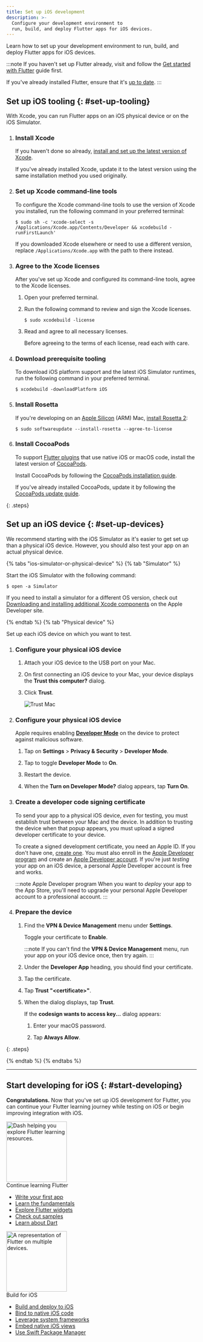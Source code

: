 ```yaml
---
title: Set up iOS development
description: >-
  Configure your development environment to
  run, build, and deploy Flutter apps for iOS devices.
---
```


Learn how to set up your development environment
to run, build, and deploy Flutter apps for iOS devices.

:::note
If you haven't set up Flutter already,
visit and follow the [Get started with Flutter][] guide first.

If you've already installed Flutter,
ensure that it's [up to date][].
:::

[Get started with Flutter]: /get-started/install
[up to date]: /install/upgrade

## Set up iOS tooling {: #set-up-tooling}

With Xcode, you can run Flutter apps on
an iOS physical device or on the iOS Simulator.

 1. <h3>Install Xcode</h3>

    If you haven't done so already,
    [install and set up the latest version of Xcode][xcode].

    If you've already installed Xcode,
    update it to the latest version using the
    same installation method you used originally.

 1. <h3>Set up Xcode command-line tools</h3>

    To configure the Xcode command-line tools to use
    the version of Xcode you installed,
    run the following command in your preferred terminal:

    ```console
    $ sudo sh -c 'xcode-select -s /Applications/Xcode.app/Contents/Developer && xcodebuild -runFirstLaunch'
    ```

    If you downloaded Xcode elsewhere or need to use a different version,
    replace `/Applications/Xcode.app` with the path to there instead.

 1. <h3>Agree to the Xcode licenses</h3>

    After you've set up Xcode and configured its command-line tools,
    agree to the Xcode licenses.

    1. Open your preferred terminal.

    1. Run the following command to review and sign the Xcode licenses.

       ```console
       $ sudo xcodebuild -license
       ```

    1. Read and agree to all necessary licenses.

       Before agreeing to the terms of each license,
       read each with care.

 1. <h3>Download prerequisite tooling</h3>

    To download iOS platform support and
    the latest iOS Simulator runtimes,
    run the following command in your preferred terminal.

    ```console
    $ xcodebuild -downloadPlatform iOS
    ```

 1. <h3>Install Rosetta</h3>

    If you're developing on an [Apple Silicon][] (ARM) Mac,
    [install Rosetta 2][]:

    ```console
    $ sudo softwareupdate --install-rosetta --agree-to-license
    ```

 1. <h3>Install CocoaPods</h3>

    To support [Flutter plugins][] that use native iOS or macOS code,
    install the latest version of [CocoaPods][].

    Install CocoaPods by following the
    [CocoaPods installation guide][].

    If you've already installed CocoaPods,
    update it by following the [CocoaPods update guide][].

{: .steps}

[xcode]: https://developer.apple.com/xcode/
[Apple Silicon]: https://support.apple.com/en-us/116943
[install Rosetta 2]: https://support.apple.com/en-us/102527
[cocoapods]: https://guides.cocoapods.org/using/getting-started.html#installation
[Flutter plugins]: /packages-and-plugins/developing-packages#types
[CocoaPods installation guide]: https://guides.cocoapods.org/using/getting-started.html#installation
[CocoaPods update guide]: https://guides.cocoapods.org/using/getting-started.html#updating-cocoapods

## Set up an iOS device {: #set-up-devices}

We recommend starting with the iOS Simulator as
it's easier to get set up than a physical iOS device.
However, you should also test your app on an actual
physical device.

{% tabs "ios-simulator-or-physical-device" %}
{% tab "Simulator" %}

Start the iOS Simulator with the following command:

```console
$ open -a Simulator
```

If you need to install a simulator for a different OS version,
check out [Downloading and installing additional Xcode components][]
on the Apple Developer site.

[Downloading and installing additional Xcode components]: {{site.apple-dev}}/documentation/xcode/downloading-and-installing-additional-xcode-components

{% endtab %}
{% tab "Physical device" %}

Set up each iOS device on which you want to test.

 1. <h3>Configure your physical iOS device</h3>

    1. Attach your iOS device to the USB port on your Mac.

    1. On first connecting an iOS device to your Mac,
       your device displays the **Trust this computer?** dialog.

    1. Click **Trust**.

       ![Trust Mac](/assets/images/docs/setup/trust-computer.png)
 
 1. <h3>Configure your physical iOS device</h3>

    Apple requires enabling **[Developer Mode][]**
    on the device to protect against malicious software.

    1. Tap on **Settings** <span aria-label="and then">></span>
       **Privacy & Security** <span aria-label="and then">></span>
       **Developer Mode**.

    1. Tap to toggle **Developer Mode** to **On**.

    1. Restart the device.

    1. When the **Turn on Developer Mode?** dialog appears,
       tap **Turn On**.

 1. <h3>Create a developer code signing certificate</h3>

    To send your app to a physical iOS device,
    _even_ for testing, you must establish trust
    between your Mac and the device.
    In addition to trusting the device when that
    popup appears, you must upload a signed
    developer certificate to your device.

    To create a signed development certificate,
    you need an Apple ID.
    If you don't have one, [create one][apple-account-new].
    You must also enroll in the [Apple Developer program][]
    and create an [Apple Developer account][].
    If you're just _testing_ your app on an iOS device,
    a personal Apple Developer account is free and works.

    :::note Apple Developer program
    When you want to _deploy_ your app to the App Store,
    you'll need to upgrade your personal Apple Developer account to
    a professional account.
    :::

 1. <h3>Prepare the device</h3>

    1. Find the **VPN & Device Management** menu under **Settings**.

       Toggle your certificate to **Enable**.

       :::note
       If you can't find the **VPN & Device Management** menu,
       run your app on your iOS device once, then try again.
       :::

    1. Under the **Developer App** heading,
       you should find your certificate.

    1. Tap the certificate.

    1. Tap **Trust "&lt;certificate&gt;"**.

    1. When the dialog displays, tap **Trust**.

       If the **codesign wants to access key...** dialog appears:

       1. Enter your macOS password.

       1. Tap **Always Allow**.

{: .steps}

[apple-account-new]: https://support.apple.com/en-us/108647
[Developer Mode]: {{site.apple-dev}}/documentation/xcode/enabling-developer-mode-on-a-device
[Apple Developer program]: {{site.apple-dev}}/programs/
[Apple Developer account]: {{site.apple-dev}}/account

{% endtab %}
{% endtabs %}

---

## Start developing for iOS {: #start-developing}

**Congratulations.**
Now that you've set up iOS development for Flutter,
you can continue your Flutter learning journey while testing on iOS
or begin improving integration with iOS.

<div class="card-grid link-cards">
  <div class="card filled-card list-card">
    <div class="card-leading">
      <img src="/assets/images/decorative/pointing-the-way.png" height="160" aria-hidden="true" alt="Dash helping you explore Flutter learning resources.">
    </div>
    <div class="card-header">
      <span class="card-title">Continue learning Flutter</span>
    </div>
    <div class="card-content">
      <ul>
        <li>
          <a class="text-button" href="/get-started/codelab">Write your first app</a>
        </li>
        <li>
          <a class="text-button" href="/get-started/fundamentals">Learn the fundamentals</a>
        </li>
        <li>
          <a class="text-button" href="https://www.youtube.com/watch?v=b_sQ9bMltGU&list=PLjxrf2q8roU23XGwz3Km7sQZFTdB996iG">Explore Flutter widgets</a>
        </li>
        <li>
          <a class="text-button" href="/reference/learning-resources">Check out samples</a>
        </li>
        <li>
          <a class="text-button" href="/resources/bootstrap-into-dart">Learn about Dart</a>
        </li>
      </ul>
    </div>
  </div>
  <div class="card filled-card list-card">
    <div class="card-leading">
      <img src="/assets/images/decorative/flutter-on-phone.svg" height="160" aria-hidden="true" alt="A representation of Flutter on multiple devices.">
    </div>
    <div class="card-header">
      <span class="card-title">Build for iOS</span>
    </div>
    <div class="card-content">
      <ul>
        <li>
          <a class="text-button" href="/deployment/ios">Build and deploy to iOS</a>
        </li>
        <li>
          <a class="text-button" href="/platform-integration/ios/c-interop">Bind to native iOS code</a>
        </li>
        <li>
          <a class="text-button" href="/platform-integration/ios/apple-frameworks">Leverage system frameworks</a>
        </li>
        <li>
          <a class="text-button" href="/platform-integration/ios/platform-views">Embed native iOS views</a>
        </li>
        <li>
          <a class="text-button" href="/packages-and-plugins/swift-package-manager/for-app-developers">Use Swift Package Manager</a>
        </li>
      </ul>
    </div>
  </div>
</div>

